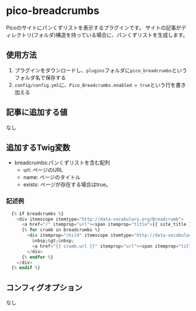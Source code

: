 # pico-breadcrumbs

Picoのサイトにパンくずリストを表示するプラグインです。
サイトの記事がディレクトリ(フォルダ)構造を持っている場合に、パンくずリストを生成します。

## 使用方法

1. プラグインをダウンロードし、`plugins`フォルダに`pico_breadcrumbs`というフォルダ名で保存する
2. `config/config.yml`に、`Pico_Breadcrumbs.enabled = true`という行を書き加える

## 記事に追加する値

なし

## 追加するTwig変数

* breadcrumbs:パンくずリストを含む配列
  * url: ページのURL
  * name: ページのタイトル
  * exists: ページが存在する場合はtrue。

### 記述例

```php
  {% if breadcrumbs %}
    <div itemscope itemtype="http://data-vocabulary.org/Breadcrumb">
      <a href="/" itemprop="url"><span itemprop="title">{{ site_title }}</span></a>
      {% for crumb in breadcrumbs %}
        <div itemprop="child" itemscope itemtype="http://data-vocabulary.org/Breadcrumb">
          &nbsp;&gt;&nbsp; 
          <a href="{{ crumb.url }}" itemprop="url"><span itemprop="title">{{ crumb.name }}</span></a>
        </div>
      {% endfor %}
    </div>
  {% endif %}
```

## コンフィグオプション

なし